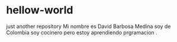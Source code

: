 # hellow-world
just another repository
Mi nombre es David Barbosa Medina soy de Colombia soy cocinero pero estoy aprendiendo prgramacion . 
